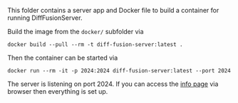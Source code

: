 This folder contains a server app and Docker file to build a container for running DiffFusionServer.

Build the image from the `docker/` subfolder via

    docker build --pull --rm -t diff-fusion-server:latest .

Then the container can be started via

    docker run --rm -it -p 2024:2024 diff-fusion-server:latest --port 2024

The server is listening on port 2024. If you can access the [info page](http://localhost:2024/api/v1/info) via browser then everything is set up.
